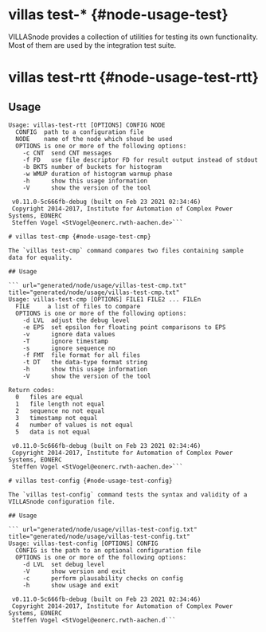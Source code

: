 # villas test-* {#node-usage-test}

VILLASnode provides a collection of utilities for testing its own functionality.
Most of them are used by the integration test suite.

# villas test-rtt {#node-usage-test-rtt}

## Usage

``` url="generated/node/usage/villas-test-rtt.txt" title="generated/node/usage/villas-test-rtt.txt"
Usage: villas-test-rtt [OPTIONS] CONFIG NODE
  CONFIG  path to a configuration file
  NODE    name of the node which shoud be used
  OPTIONS is one or more of the following options:
    -c CNT  send CNT messages
    -f FD   use file descriptor FD for result output instead of stdout
    -b BKTS number of buckets for histogram
    -w WMUP duration of histogram warmup phase
    -h      show this usage information
    -V      show the version of the tool

 v0.11.0-5c666fb-debug (built on Feb 23 2021 02:34:46)
 Copyright 2014-2017, Institute for Automation of Complex Power Systems, EONERC
 Steffen Vogel <StVogel@eonerc.rwth-aachen.de>```

# villas test-cmp {#node-usage-test-cmp}

The `villas test-cmp` command compares two files containing sample data for equality.

## Usage

``` url="generated/node/usage/villas-test-cmp.txt" title="generated/node/usage/villas-test-cmp.txt"
Usage: villas-test-cmp [OPTIONS] FILE1 FILE2 ... FILEn
  FILE     a list of files to compare
  OPTIONS is one or more of the following options:
    -d LVL  adjust the debug level
    -e EPS  set epsilon for floating point comparisons to EPS
    -v      ignore data values
    -T      ignore timestamp
    -s      ignore sequence no
    -f FMT  file format for all files
    -t DT   the data-type format string
    -h      show this usage information
    -V      show the version of the tool

Return codes:
  0   files are equal
  1   file length not equal
  2   sequence no not equal
  3   timestamp not equal
  4   number of values is not equal
  5   data is not equal

 v0.11.0-5c666fb-debug (built on Feb 23 2021 02:34:46)
 Copyright 2014-2017, Institute for Automation of Complex Power Systems, EONERC
 Steffen Vogel <StVogel@eonerc.rwth-aachen.de>```

# villas test-config {#node-usage-test-config}

The `villas test-config` command tests the syntax and validity of a VILLASnode configuration file.

## Usage

``` url="generated/node/usage/villas-test-config.txt" title="generated/node/usage/villas-test-config.txt"
Usage: villas-test-config [OPTIONS] CONFIG
  CONFIG is the path to an optional configuration file
  OPTIONS is one or more of the following options:
    -d LVL  set debug level
    -V      show version and exit
    -c      perform plausability checks on config
    -h      show usage and exit

 v0.11.0-5c666fb-debug (built on Feb 23 2021 02:34:46)
 Copyright 2014-2017, Institute for Automation of Complex Power Systems, EONERC
 Steffen Vogel <StVogel@eonerc.rwth-aachen.d```

